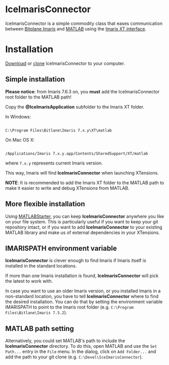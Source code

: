 IceImarisConnector
==================

IceImarisConnector is a simple commodity class that eases communication between
[Bitplane Imaris](http://www.bitplane.com) and [MATLAB](http://www.mathworks.com)
using the [Imaris XT interface](http://www.bitplane.com/go/products/imarisxt).

Installation
============
[Download](https://github.com/aarpon/IceImarisConnector/releases/latest) or
[clone](https://github.com/aarpon/IceImarisConnector) IceImarisConnector to your
computer.

Simple installation
-------------------

**Please notice**: from Imaris 7.6.3 on, you **must** add the IceImarisConnector root folder to the MATLAB path!

Copy the <b>@IceImarisApplication</b> subfolder to the Imaris XT folder.

In Windows:

<code>
C:\Program Files\Bitlane\Imaris 7.x.y\XT\matlab
</code>

On Mac OS X:

<code>
/Applications/Imaris 7.x.y.app/Contents/SharedSupport/XT/matlab
</code>

where `7.x.y` represents current Imaris version.

This way, Imaris will find **IceImarisConnector** when launching XTensions.

**NOTE**: It is recommended to add the Imaris XT folder to the MATLAB path to
make it easier to write and debug XTensions from MATLAB.

More flexible installation
--------------------------
Using [MATLABStarter](http://www.scs2.net/next/index.php?id=130), you can keep
**IceImarisConnector** anywhere you like on your file system. This is
particularly useful if you want to keep your git repository intact, or if you
want to add **IceImarisConnector** to your existing MATLAB library and make us
of external dependencies in your XTensions.

IMARISPATH environment variable
-------------------------------
**IceImarisConnector** is clever enough to find Imaris if Imaris itself is
installed in the standard locations.

If more than one Imaris installation is found, **IceImarisConnector** will pick
the latest to work with.

In case you want to use an older Imaris version, or you installed Imaris in a
non-standard location, you have to tell **IceImarisConnector** where to find
the desired installation. You can do that by setting the environment variable
IMARISPATH to point to the Imaris root folder (e.g.
`C:\Program Files\Bitlane\Imaris 7.5.2`).

MATLAB path setting
-------------------
Alternatively, you could set MATLAB's path to include the **IceImarisConnector**
directory. To do this, open MATLAB and use the `Set Path...` entry in the `File`
menu. In the dialog, click on `Add Folder...` and add the path to your git clone
(e.g. `C:\Devel\IceImarisConnector`).
